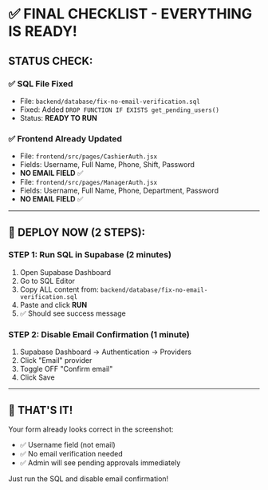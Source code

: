 # ✅ FINAL CHECKLIST - EVERYTHING IS READY!

## STATUS CHECK:

### ✅ SQL File Fixed
- File: `backend/database/fix-no-email-verification.sql`
- Fixed: Added `DROP FUNCTION IF EXISTS get_pending_users()`
- Status: **READY TO RUN**

### ✅ Frontend Already Updated
- File: `frontend/src/pages/CashierAuth.jsx`
- Fields: Username, Full Name, Phone, Shift, Password
- **NO EMAIL FIELD** ✅
- File: `frontend/src/pages/ManagerAuth.jsx`  
- Fields: Username, Full Name, Phone, Department, Password
- **NO EMAIL FIELD** ✅

---

## 🚀 DEPLOY NOW (2 STEPS):

### STEP 1: Run SQL in Supabase (2 minutes)
1. Open Supabase Dashboard
2. Go to SQL Editor
3. Copy ALL content from: `backend/database/fix-no-email-verification.sql`
4. Paste and click **RUN**
5. ✅ Should see success message

### STEP 2: Disable Email Confirmation (1 minute)
1. Supabase Dashboard → Authentication → Providers
2. Click "Email" provider
3. Toggle OFF "Confirm email"
4. Click Save

---

## 🎉 THAT'S IT!

Your form already looks correct in the screenshot:
- ✅ Username field (not email)
- ✅ No email verification needed
- ✅ Admin will see pending approvals immediately

Just run the SQL and disable email confirmation!

